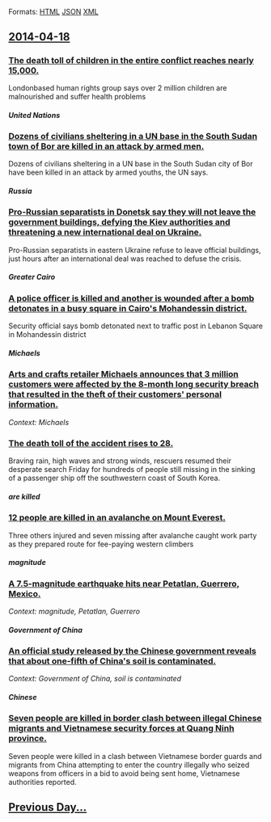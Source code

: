 
Formats: [HTML](2014/04/18/index.html)  [JSON](2014/04/18/index.json)  [XML](2014/04/18/index.xml)  

## [2014-04-18](/news/2014/04/18/index.md)

##### 
### [The death toll of children in the entire conflict reaches nearly 15,000. ](/news/2014/04/18/the-death-toll-of-children-in-the-entire-conflict-reaches-nearly-15-000.md)
Londonbased human rights group says over 2 million children are malnourished and suffer health problems

##### United Nations
### [Dozens of civilians sheltering in a UN base in the South Sudan town of Bor are killed in an attack by armed men. ](/news/2014/04/18/dozens-of-civilians-sheltering-in-a-un-base-in-the-south-sudan-town-of-bor-are-killed-in-an-attack-by-armed-men.md)
Dozens of civilians sheltering in a UN base in the South Sudan city of Bor have been killed in an attack by armed youths, the UN says.

##### Russia
### [Pro-Russian separatists in Donetsk say they will not leave the government buildings, defying the Kiev authorities and threatening a new international deal on Ukraine. ](/news/2014/04/18/pro-russian-separatists-in-donetsk-say-they-will-not-leave-the-government-buildings-defying-the-kiev-authorities-and-threatening-a-new-inte.md)
Pro-Russian separatists in eastern Ukraine refuse to leave official buildings, just hours after an international deal was reached to defuse the crisis.

##### Greater Cairo
### [A police officer is killed and another is wounded after a bomb detonates in a busy square in Cairo's Mohandessin district. ](/news/2014/04/18/a-police-officer-is-killed-and-another-is-wounded-after-a-bomb-detonates-in-a-busy-square-in-cairo-s-mohandessin-district.md)
Security official says bomb detonated next to traffic post in Lebanon Square in Mohandessin district

##### Michaels
### [Arts and crafts retailer Michaels announces that 3 million customers were affected by the 8-month long security breach that resulted in the theft of their customers' personal information. ](/news/2014/04/18/arts-and-crafts-retailer-michaels-announces-that-3-million-customers-were-affected-by-the-8-month-long-security-breach-that-resulted-in-the.md)
_Context: Michaels_

##### 
### [The death toll of the accident rises to 28. ](/news/2014/04/18/the-death-toll-of-the-accident-rises-to-28.md)
 Braving rain, high waves and strong winds, rescuers resumed their desperate search Friday for hundreds of people still missing in the sinking of a passenger ship off the southwestern coast of South Korea.

##### are killed
### [12 people are killed in an avalanche on Mount Everest. ](/news/2014/04/18/12-people-are-killed-in-an-avalanche-on-mount-everest.md)
Three others injured and seven missing after avalanche caught work party as they prepared route for fee-paying western climbers

##### magnitude
### [A 7.5-magnitude earthquake hits near Petatlan, Guerrero, Mexico. ](/news/2014/04/18/a-7-5-magnitude-earthquake-hits-near-petatla-n-guerrero-mexico.md)
_Context: magnitude, Petatlan, Guerrero_

##### Government of China
### [An official study released by the Chinese government reveals that about one-fifth of China's soil is contaminated. ](/news/2014/04/18/an-official-study-released-by-the-chinese-government-reveals-that-about-one-fifth-of-china-s-soil-is-contaminated.md)
_Context: Government of China, soil is contaminated_

##### Chinese
### [Seven people are killed in border clash between illegal Chinese migrants and Vietnamese security forces at Quang Ninh province. ](/news/2014/04/18/seven-people-are-killed-in-border-clash-between-illegal-chinese-migrants-and-vietnamese-security-forces-at-quang-ninh-province.md)
Seven people were killed in a clash between Vietnamese border guards and migrants from China attempting to enter the country illegally who seized weapons from officers in a bid to avoid being sent home, Vietnamese authorities reported.

## [Previous Day...](/news/2014/04/17/index.md)

